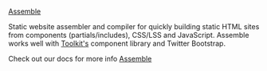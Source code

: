 [Assemble](http://assemble.io)

Static website assembler and compiler for quickly building static HTML sites from components (partials/includes), CSS/LSS and JavaScript. Assemble works well with [Toolkit's](http://toolkit.io) component library and Twitter Bootstrap.

Check out our docs for more info [Assemble](http://assemble.io)